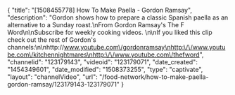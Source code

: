{
    "title": "[1508455778] How To Make Paella - Gordon Ramsay",
    "description": "Gordon shows how to prepare a classic Spanish paella as an alternative to a Sunday roast.\nFrom Gordon Ramsay's The F Word\n\nSubscribe for weekly cooking videos. \n\nIf you liked this clip check out the rest of Gordon's channels:\n\nhttp:\/\/www.youtube.com\/gordonramsay\nhttp:\/\/www.youtube.com\/kitchennightmares\nhttp:\/\/www.youtube.com\/thefword",
    "channelid": "123179143",
    "videoid": "123179071",
    "date_created": "1454349601",
    "date_modified": "1508373255",
    "type": "captivate",
    "layout": "channelVideo",
    "url": "\/food-network\/how-to-make-paella-gordon-ramsay\/123179143-123179071"
}